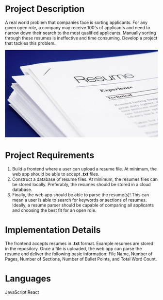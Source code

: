 # Project Description  
A real world problem that companies face is sorting applicants. For any given open role, a company may receive 100's of applicants and need to narrow down their search to the most qualified applicants. Manually sorting through these resumes is ineffective and time consuming. Develop a project that tackles this problem.
<p align="center"><img src="public/readme/resumes.jpg" width="509" height="287"/></p>  

# Project Requirements  
1. Build a frontend where a user can upload a resume file. At minimum, the web app should be able to accept **.txt** files.
2. Construct a database of resume files. At minimum, the resumes files can be stored locally. Preferably, the resumes should be stored in a cloud database.
3. Finally, the web app should be able to parse the resume(s)! This can mean a user is able to search for keywords or sections of resumes. Ideally, a resume parser should be capable of comparing all applicants and choosing the best fit for an open role.  

# Implementation Details  
The frontend accepts resumes in **.txt** format. Example resumes are stored in the repository. Once a file is uploaded, the web app can parse the resume and deliver the following basic information: File Name, Number of Pages, Number of Sections, Number of Bullet Points, and Total Word Count.  

# Languages  
JavaScript React